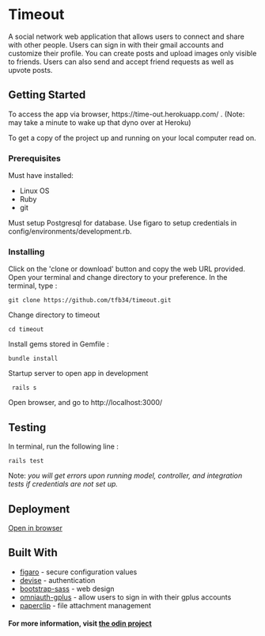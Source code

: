 # Timeout

A social network web application that allows users to connect and share with other people. Users can sign in with their gmail accounts and customize their profile. You can create posts and upload images only visible to friends. Users can also send and accept friend requests as well as upvote posts. 

## Getting Started
<p>To access the app via browser, https://time-out.herokuapp.com/ . (Note: may take a minute to wake up that dyno over at Heroku)</p>

<p>To get a copy of the project up and running on your local computer read on. </p>

### Prerequisites
  Must have installed: 
<ul>
<li>Linux OS</li>
<li>Ruby</li>
<li>git</li>
</ul>
 Must setup Postgresql for database. Use figaro to setup credentials in config/environments/development.rb.
 
### Installing
Click on the 'clone or download' button and copy the web URL provided.  Open your terminal and change directory to your preference. In the terminal, type : 
```
git clone https://github.com/tfb34/timeout.git
```
Change directory to timeout
```
cd timeout
```
Install gems stored in Gemfile :
```
bundle install
```
Startup server to open app in development
``` 
 rails s
```
Open browser, and go to http://localhost:3000/

## Testing
In terminal, run the following line :
```
rails test
```
Note: <i>you will get errors upon running model, controller, and integration tests if credentials are not set up. </i>

## Deployment
<a href="https://time-out.herokuapp.com/">Open in browser</a>

## Built With
<ul>
  <li><a href="https://github.com/laserlemon/figaro">figaro</a> - secure configuration values</li>
  <li><a href="https://github.com/plataformatec/devise">devise</a> - authentication</li>
  <li><a href="https://github.com/twbs/bootstrap-sass">bootstrap-sass</a> - web design</li>
  <li><a href="https://github.com/omniauth/omniauth">omniauth-gplus</a> - allow users to sign in with their gplus accounts</li>
  <li><a href="https://github.com/thoughtbot/paperclip">paperclip</a> - file attachment management</li>
</ul>

<h4>For more information, visit <a href="https://www.theodinproject.com/courses/ruby-on-rails/lessons/final-project">the odin project</a></h4>
